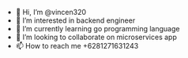- 👋 Hi, I’m @vincen320
- 👀 I’m interested in backend engineer
- 🌱 I’m currently learning go programming language
- 💞️ I’m looking to collaborate on microservices app
- 📫 How to reach me +6281271631243

<!---
vincen320/vincen320 is a ✨ special ✨ repository because its `README.md` (this file) appears on your GitHub profile.
You can click the Preview link to take a look at your changes.
--->
